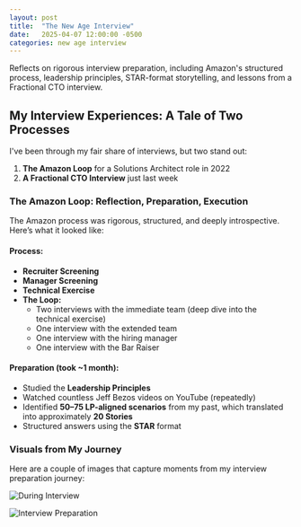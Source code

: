 ```yaml
---
layout: post
title:  "The New Age Interview"
date:   2025-04-07 12:00:00 -0500
categories: new age interview
---
```

Reflects on rigorous interview preparation, including Amazon's structured process, leadership principles, STAR-format storytelling, and lessons from a Fractional CTO interview.

## My Interview Experiences: A Tale of Two Processes

I've been through my fair share of interviews, but two stand out:

1. **The Amazon Loop** for a Solutions Architect role in 2022  
2. **A Fractional CTO Interview** just last week  

### The Amazon Loop: Reflection, Preparation, Execution

The Amazon process was rigorous, structured, and deeply introspective. Here’s what it looked like:

#### Process:
- **Recruiter Screening**
- **Manager Screening**
- **Technical Exercise**
- **The Loop:**
  - Two interviews with the immediate team (deep dive into the technical exercise)
  - One interview with the extended team
  - One interview with the hiring manager
  - One interview with the Bar Raiser

#### Preparation (took ~1 month):
- Studied the **Leadership Principles**
- Watched countless Jeff Bezos videos on YouTube (repeatedly)
- Identified **50–75 LP-aligned scenarios** from my past, which translated into approximately **20 Stories**
- Structured answers using the **STAR** format


### Visuals from My Journey

Here are a couple of images that capture moments from my interview preparation journey:

![During Interview](https://media.licdn.com/dms/image/v2/D4E22AQEWh_mumHj5_w/feedshare-shrink_2048_1536/B4EZYN4Sy2HgAw-/0/1743989584903?e=1747267200&v=beta&t=yKwDF8OEdxb7XXRknUh1fBEDCAalKY-S4KXLPZeDcLA)

![Interview Preparation](https://media.licdn.com/dms/image/v2/D4E22AQEAWAoO_d1gpQ/feedshare-shrink_2048_1536/B4EZYN4SzCHMAo-/0/1743989585445?e=1747267200&v=beta&t=aEZ1JaV3iqBg3eTfDFs5BfFzrKgtSDiMLdHVw9fI6SA)
